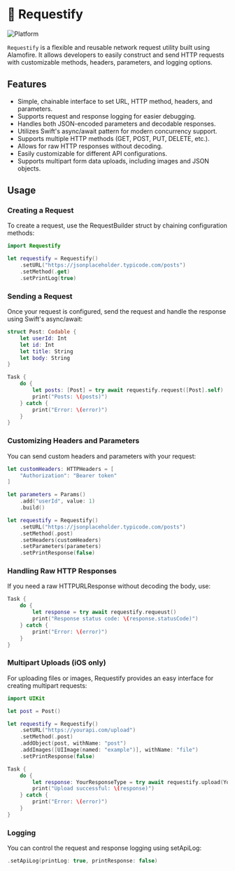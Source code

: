 # 🛜 Requestify

![Platform](https://img.shields.io/badge/platform-iOS%20%7C%20macOS%20%7C%20tvOS%20%7C%20watchOS-blue)

`Requestify` is a flexible and reusable network request utility built using Alamofire. It allows developers to easily construct and send HTTP requests with customizable methods, headers, parameters, and logging options.

## Features
- Simple, chainable interface to set URL, HTTP method, headers, and parameters.
- Supports request and response logging for easier debugging.
- Handles both JSON-encoded parameters and decodable responses.
- Utilizes Swift's async/await pattern for modern concurrency support.
- Supports multiple HTTP methods (GET, POST, PUT, DELETE, etc.).
- Allows for raw HTTP responses without decoding.
- Easily customizable for different API configurations.
- Supports multipart form data uploads, including images and JSON objects.

## Usage
### Creating a Request
To create a request, use the RequestBuilder struct by chaining configuration methods:
```swift
import Requestify

let requestify = Requestify()
    .setURL("https://jsonplaceholder.typicode.com/posts")
    .setMethod(.get)
    .setPrintLog(true)
```

### Sending a Request
Once your request is configured, send the request and handle the response using Swift's async/await:
```swift
struct Post: Codable {
    let userId: Int
    let id: Int
    let title: String
    let body: String
}

Task {
    do {
        let posts: [Post] = try await requestify.request([Post].self)
        print("Posts: \(posts)")
    } catch {
        print("Error: \(error)")
    }
}
```

### Customizing Headers and Parameters
You can send custom headers and parameters with your request:
```swift
let customHeaders: HTTPHeaders = [
    "Authorization": "Bearer token"
]

let parameters = Params()
    .add("userId", value: 1)
    .build()

let requestify = Requestify()
    .setURL("https://jsonplaceholder.typicode.com/posts")
    .setMethod(.post)
    .setHeaders(customHeaders)
    .setParameters(parameters)
    .setPrintResponse(false)
```

### Handling Raw HTTP Responses
If you need a raw HTTPURLResponse without decoding the body, use:
```swift
Task {
    do {
        let response = try await requestify.requeust()
        print("Response status code: \(response.statusCode)")
    } catch {
        print("Error: \(error)")
    }
}
```

### Multipart Uploads (iOS only)
For uploading files or images, Requestify provides an easy interface for creating multipart requests:
```swift
import UIKit

let post = Post()

let requestify = Requestify()
    .setURL("https://yourapi.com/upload")
    .setMethod(.post)
    .addObject(post, withName: "post")
    .addImages([UIImage(named: "example")], withName: "file")
    .setPrintResponse(false)

Task {
    do {
        let response: YourResponseType = try await requestify.upload(YourResponseType.self)
        print("Upload successful: \(response)")
    } catch {
        print("Error: \(error)")
    }
}
```

### Logging
You can control the request and response logging using setApiLog:
```swift
.setApiLog(printLog: true, printResponse: false)
```
